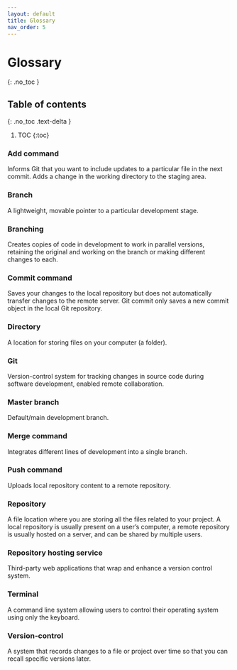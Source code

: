 ```yaml
---
layout: default
title: Glossary
nav_order: 5
---
```


# Glossary
{: .no_toc }

## Table of contents
{: .no_toc .text-delta }

1. TOC
{:toc}

### Add command

Informs Git that you want to include updates to a particular file in the next commit. Adds a change in the working directory to the staging area. 

### Branch

A lightweight, movable pointer to a particular development stage.

### Branching

Creates copies of code in development to work in parallel versions, retaining the original and working on the branch or making different changes to each.

### Commit command

Saves your changes to the local repository but does not automatically transfer changes to the remote server. Git commit only saves a new commit object in the local Git repository.

### Directory

A location for storing files on your computer (a folder).

### Git

Version-control system for tracking changes in source code during software development, enabled remote collaboration.

### Master branch

Default/main development branch.

### Merge command

Integrates different lines of development into a single branch.

### Push command

Uploads local repository content to a remote repository.

### Repository

A file location where you are storing all the files related to your project. A local repository is usually present on a user’s computer, a remote repository is usually hosted on a server, and can be shared by multiple users.

### Repository hosting service

Third-party web applications that wrap and enhance a version control system.

### Terminal

A command line system allowing users to control their operating system using only the keyboard.

### Version-control

A system that records changes to a file or project over time so that you can recall specific versions later.
